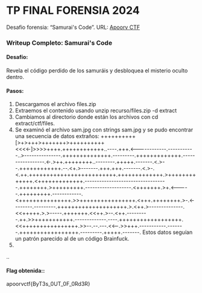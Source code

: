 # TP FINAL FORENSIA 2024

Desafio forensia: “Samurai's Code”. URL: [Apoorv CTF](https://apoorvctf.iiitkottayam.ac.in/challenges#Samurai%E2%80%99s%20Code-26)

### **Writeup Completo: Samurai's Code**

#### **Desafío:**

Revela el código perdido de los samuráis y desbloquea el misterio oculto dentro.

#### **Pasos:**

1. Descargamos el archivo files.zip
2. Extraemos el contenido usando unzip recurso/files.zip -d extract
3. Cambiamos al directorio donde están los archivos con cd extract/ctf/files.
4. Se examinó el archivo sam.jpg con strings sam.jpg y se pudo encontrar una secuencia de datos extraños:
   ++++++++++[>+>+++>+++++++>++++++++++<<<<-]>>>>++++.++++++++++++..----.+++.<------------.-----------..>---------------.++++++++++++++.---------.+++++++++++++.-----------------.<-.>++.++++++++..--------.+++++.-------.<.>--.++++++++++++.--.<+.>-------.+++.+++.-------.<.>-.<.++.+++++++++++++++++++++++++.+++++++++++++.>+++++++++++++.<+++++++++++++.----------------------------------.++++++++.>+++++++++.-------------------.<+++++++.>+.<-----.+++++++++.------------.<+++++++++++++++.>>++++++++++++++++.<+++.++++++++.>-.<--------.---------.++++++++++++++++++++.>.<++.>--------------.<<+++++.>.>-----.+++++++.<<++.>--.<++.---------.++.>>+++++++++++.-------------.----.++++++++++++++++++.<<++++++++++++++++.>>--.--.---.<<--.>>+++.-----------.-------.+++++++++++++++++.---------.+++++.-------.
   Estos datos seguían un patrón parecido al de un código Brainfuck.
6. 
..


#### **Flag obtenida::**
apoorvctf{ByT3s_0UT_0F_0Rd3R}

